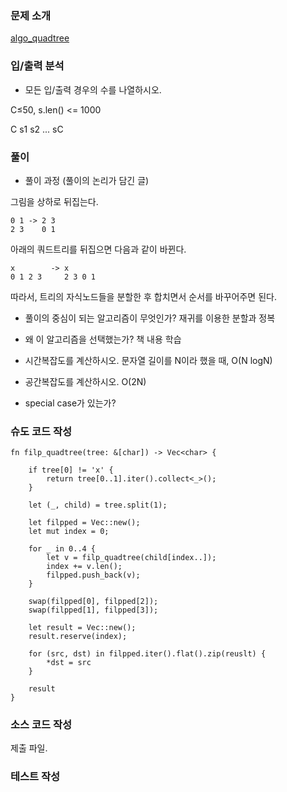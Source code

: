 ### 문제 소개
[algo_quadtree](https://www.algospot.com/judge/problem/read/QUADTREE)

### 입/출력 분석
- 모든 입/출력 경우의 수를 나열하시오.

C≤50, s.len() <= 1000 

C
s1
s2
...
sC

### 풀이
- 풀이 과정 (풀이의 논리가 담긴 글)

그림을 상하로 뒤집는다.
```
0 1 -> 2 3
2 3    0 1
```

아래의 쿼드트리를 뒤집으면 다음과 같이 바뀐다.
```
x        -> x
0 1 2 3     2 3 0 1
```

따라서, 트리의 자식노드들을 분할한 후 합치면서 순서를 바꾸어주면 된다.

- 풀이의 중심이 되는 알고리즘이 무엇인가?
재귀를 이용한 분할과 정복

- 왜 이 알고리즘을 선택했는가?
책 내용 학습

- 시간복잡도를 계산하시오.
문자열 길이를 N이라 했을 때, O(N logN)

- 공간복잡도를 계산하시오. O(2N)

- special case가 있는가?

### 슈도 코드 작성

```
fn filp_quadtree(tree: &[char]) -> Vec<char> {

	if tree[0] != 'x' {
		return tree[0..1].iter().collect<_>();
	}

	let (_, child) = tree.split(1);

	let filpped = Vec::new();
	let mut index = 0;

	for _ in 0..4 {
		let v = filp_quadtree(child[index..]);
		index += v.len();
		filpped.push_back(v);
	}

	swap(filpped[0], filpped[2]);
	swap(filpped[1], filpped[3]);

	let result = Vec::new();
	result.reserve(index);

	for (src, dst) in filpped.iter().flat().zip(reuslt) {
		*dst = src
	}

	result
}
```

### 소스 코드 작성
제출 파일.

### 테스트 작성
